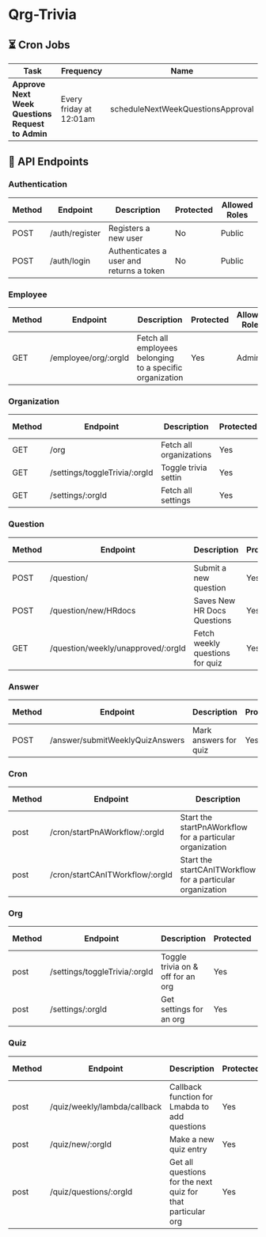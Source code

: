 # Qrg-Trivia

## ⏳ Cron Jobs

| Task                                             | Frequency               | Name                              |
| ------------------------------------------------ | ----------------------- | --------------------------------- |
| **Approve Next Week Questions Request to Admin** | Every friday at 12:01am | scheduleNextWeekQuestionsApproval |

## 🔌 API Endpoints

### Authentication

| Method | Endpoint       | Description                              | Protected | Allowed Roles |
| ------ | -------------- | ---------------------------------------- | --------- | ------------- |
| POST   | /auth/register | Registers a new user                     | No        | Public        |
| POST   | /auth/login    | Authenticates a user and returns a token | No        | Public        |

### Employee

| Method | Endpoint             | Description                                              | Protected | Allowed Roles |
| ------ | -------------------- | -------------------------------------------------------- | --------- | ------------- |
| GET    | /employee/org/:orgId | Fetch all employees belonging to a specific organization | Yes       | Admin         |

### Organization

| Method | Endpoint                      | Description             | Protected | Allowed Roles |
| ------ | ----------------------------- | ----------------------- | --------- | ------------- |
| GET    | /org                          | Fetch all organizations | Yes       | Public        |
| GET    | /settings/toggleTrivia/:orgId | Toggle trivia settin    | Yes       | Admin         |
| GET    | /settings/:orgId              | Fetch all settings      | Yes       | Admin         |

### Question

| Method | Endpoint                           | Description                     | Protected | Allowed Roles   |
| ------ | ---------------------------------- | ------------------------------- | --------- | --------------- |
| POST   | /question/                         | Submit a new question           | Yes       | Admin, Employee |
| POST   | /question/new/HRdocs               | Saves New HR Docs Questions     | Yes       | Admin           |
| GET    | /question/weekly/unapproved/:orgId | Fetch weekly questions for quiz | Yes       | Employee        |

### Answer

| Method | Endpoint                        | Description           | Protected | Allowed Roles |
| ------ | ------------------------------- | --------------------- | --------- | ------------- |
| POST   | /answer/submitWeeklyQuizAnswers | Mark answers for quiz | Yes       | Employee      |

### Cron

| Method | Endpoint                        | Description                                                | Protected | Allowed Roles |
| ------ | ------------------------------- | ---------------------------------------------------------- | --------- | ------------- |
| post   | /cron/startPnAWorkflow/:orgId   | Start the startPnAWorkflow for a particular organization   | Yes       | Admin         |
| post   | /cron/startCAnITWorkflow/:orgId | Start the startCAnITWorkflow for a particular organization | Yes       | Admin         |

### Org

| Method | Endpoint                      | Description                       | Protected | Allowed Roles |
| ------ | ----------------------------- | --------------------------------- | --------- | ------------- |
| post   | /settings/toggleTrivia/:orgId | Toggle trivia on & off for an org | Yes       | Admin         |
| post   | /settings/:orgId              | Get settings for an org           | Yes       | Admin         |

### Quiz

| Method | Endpoint                     | Description                                                 | Protected | Allowed Roles |
| ------ | ---------------------------- | ----------------------------------------------------------- | --------- | ------------- |
| post   | /quiz/weekly/lambda/callback | Callback function for Lmabda to add questions               | Yes       | Admin         |
| post   | /quiz/new/:orgId             | Make a new quiz entry                                       | Yes       | Admin         |
| post   | /quiz/questions/:orgId       | Get all questions for the next quiz for that particular org | Yes       | Admin         |
